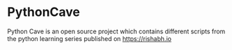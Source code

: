 # PythonCave
Python Cave is an open source project which contains different scripts from the python learning series published on https://rishabh.io
